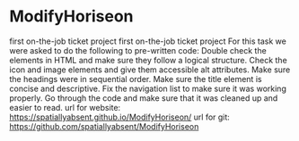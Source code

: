 # ModifyHoriseon
first on-the-job ticket project
first on-the-job ticket project
For this task we were asked to do the following to pre-written code: Double check the elements in HTML and make sure they follow a logical structure. Check the icon and image elements and give them accessible alt attributes. Make sure the headings were in sequential order. Make sure the title element is concise and descriptive. Fix the navigation list to make sure it was working properly. Go through the code and make sure that it was cleaned up and easier to read. 
url for website: https://spatiallyabsent.github.io/ModifyHoriseon/
url for git: https://github.com/spatiallyabsent/ModifyHoriseon
